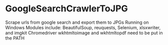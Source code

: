 # GoogleSearchCrawlerToJPG
Scrape urls from google search and export them to JPGs
Running on Windows 
Modules include: BeautifulSoup, reuquests, Selenium, xlsxwriter, and imgkit
Chromedriver wkhtmltoimage and wkhtmltopdf need to be put in the PATH
